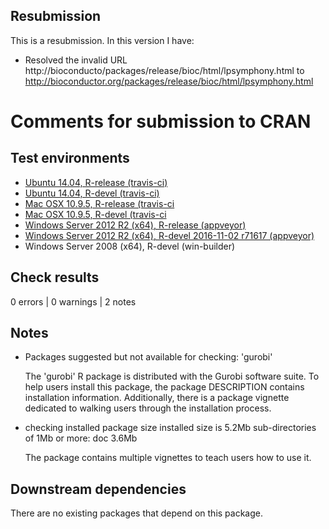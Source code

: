 ## Resubmission
This is a resubmission. In this version I have:

* Resolved the invalid URL http://bioconducto/packages/release/bioc/html/lpsymphony.html to http://bioconductor.org/packages/release/bioc/html/lpsymphony.html

# Comments for submission to CRAN

## Test environments

* [Ubuntu 14.04, R-release (travis-ci)](https://travis-ci.org/prioritizr/prioritizr/builds)
* [Ubuntu 14.04, R-devel (travis-ci)](https://travis-ci.org/prioritizr/prioritizr/builds)
* [Mac OSX 10.9.5, R-release (travis-ci](https://travis-ci.org/prioritizr/prioritizr/builds)
* [Mac OSX 10.9.5, R-devel (travis-ci](https://travis-ci.org/prioritizr/prioritizr/builds)
* [Windows Server 2012 R2 (x64), R-release (appveyor)](https://ci.appveyor.com/project/jeffreyhanson/prioritizr)
* [Windows Server 2012 R2 (x64), R-devel 2016-11-02 r71617 (appveyor)](https://ci.appveyor.com/project/jeffreyhanson/prioritizr)
* Windows Server 2008 (x64), R-devel (win-builder)

## Check results

0 errors | 0 warnings | 2 notes

## Notes

* Packages suggested but not available for checking: 'gurobi'

  The 'gurobi' R package is distributed with the Gurobi software suite. To help
  users install this package, the package DESCRIPTION contains installation
  information. Additionally, there is a package vignette dedicated to walking
  users through the installation process.

* checking installed package size
    installed size is  5.2Mb
    sub-directories of 1Mb or more:
      doc   3.6Mb

  The package contains multiple vignettes to teach users how to use it.

## Downstream dependencies

There are no existing packages that depend on this package.
